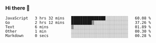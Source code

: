 ### Hi there 👋

<!--
**KLXLjun/KLXLjun** is a ✨ _special_ ✨ repository because its `README.md` (this file) appears on your GitHub profile.

Here are some ideas to get you started:

- 🔭 I’m currently working on ...
- 🌱 I’m currently learning ...
- 👯 I’m looking to collaborate on ...
- 🤔 I’m looking for help with ...
- 💬 Ask me about ...
- 📫 How to reach me: ...
- 😄 Pronouns: ...
- ⚡ Fun fact: ...
-->

<!--START_SECTION:waka-->
```text
JavaScript   3 hrs 32 mins   ███████████████░░░░░░░░░░   60.08 % 
Go           2 hrs 12 mins   █████████▒░░░░░░░░░░░░░░░   37.26 % 
Text         6 mins          ▒░░░░░░░░░░░░░░░░░░░░░░░░   01.89 % 
Other        1 min           ░░░░░░░░░░░░░░░░░░░░░░░░░   00.30 % 
Markdown     0 secs          ░░░░░░░░░░░░░░░░░░░░░░░░░   00.28 % 
```
<!--END_SECTION:waka-->

